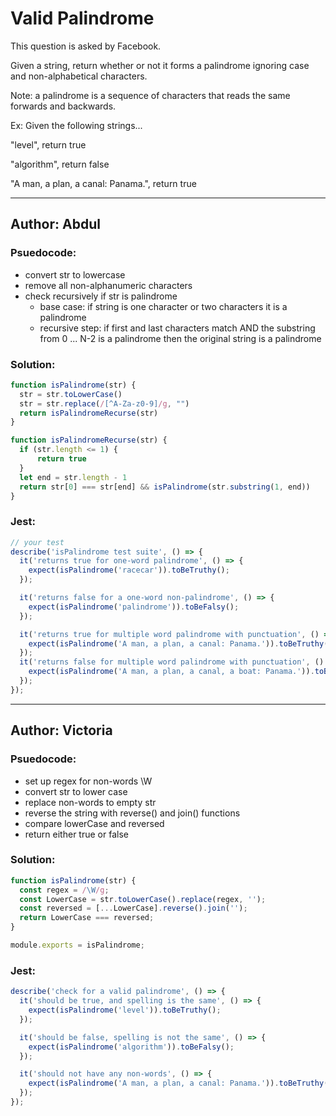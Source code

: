 # Valid Palindrome

This question is asked by Facebook. 

Given a string, return whether or not it forms a palindrome ignoring case 
and non-alphabetical characters.

Note: a palindrome is a sequence of characters that reads the same forwards and backwards.

Ex: Given the following strings...

"level", return true

"algorithm", return false

"A man, a plan, a canal: Panama.", return true

---

## Author: Abdul

### Psuedocode:
- convert str to lowercase
- remove all non-alphanumeric characters
- check recursively if str is palindrome
    - base case: if string is one character or two characters it is a palindrome
    - recursive step: if first and last characters match AND the substring from 0 ... N-2 is a palindrome then the original string is a palindrome

### Solution:

```js
function isPalindrome(str) {
  str = str.toLowerCase()
  str = str.replace(/[^A-Za-z0-9]/g, "")
  return isPalindromeRecurse(str)
}

function isPalindromeRecurse(str) {
  if (str.length <= 1) {
      return true
  }
  let end = str.length - 1
  return str[0] === str[end] && isPalindrome(str.substring(1, end))
}
```

### Jest:

```js
// your test
describe('isPalindrome test suite', () => {
  it('returns true for one-word palindrome', () => {
    expect(isPalindrome('racecar')).toBeTruthy();
  });

  it('returns false for a one-word non-palindrome', () => {
    expect(isPalindrome('palindrome')).toBeFalsy();
  });

  it('returns true for multiple word palindrome with punctuation', () => {
    expect(isPalindrome('A man, a plan, a canal: Panama.')).toBeTruthy();
  });
  it('returns false for multiple word palindrome with punctuation', () => {
    expect(isPalindrome('A man, a plan, a canal, a boat: Panama.')).toBeFalsy();
  });
});
```

---
## Author: Victoria

### Psuedocode:

- set up regex for non-words \W
- convert str to lower case
- replace non-words to empty str
- reverse the string with reverse() and join() functions
- compare lowerCase and reversed 
- return either true or false

### Solution:

```js
function isPalindrome(str) {
  const regex = /\W/g;
  const LowerCase = str.toLowerCase().replace(regex, '');
  const reversed = [...LowerCase].reverse().join('');
  return LowerCase === reversed;
}

module.exports = isPalindrome;
```

### Jest:

```js
describe('check for a valid palindrome', () => {
  it('should be true, and spelling is the same', () => {
    expect(isPalindrome('level')).toBeTruthy();
  });

  it('should be false, spelling is not the same', () => {
    expect(isPalindrome('algorithm')).toBeFalsy();
  });

  it('should not have any non-words', () => {
    expect(isPalindrome('A man, a plan, a canal: Panama.')).toBeTruthy();
  });
});

```